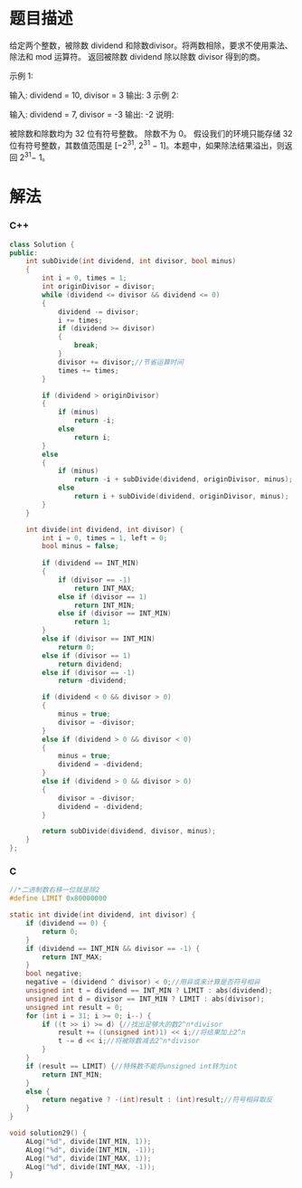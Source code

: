 题目描述
========================
给定两个整数，被除数 dividend 和除数divisor。将两数相除，要求不使用乘法、除法和 mod 运算符。
返回被除数 dividend 除以除数 divisor 得到的商。

示例 1:

输入: dividend = 10, divisor = 3
输出: 3
示例 2:

输入: dividend = 7, divisor = -3
输出: -2
说明:

被除数和除数均为 32 位有符号整数。
除数不为 0。
假设我们的环境只能存储 32 位有符号整数，其数值范围是 [−2<sup>31</sup>,  2<sup>31</sup> − 1]。本题中，如果除法结果溢出，则返回 2<sup>31</sup>− 1。

解法
============================
### C++
```cpp
class Solution {
public:
	int subDivide(int dividend, int divisor, bool minus)
	{
		int i = 0, times = 1;
		int originDivisor = divisor;
		while (dividend <= divisor && dividend <= 0)
		{
			dividend -= divisor;
 			i += times;           
            if (dividend >= divisor)
            {
                break;
            }
			divisor += divisor;//节省运算时间
			times += times;
		}

		if (dividend > originDivisor)
		{
			if (minus)
				return -i;
			else
				return i;
		}
		else
		{
			if (minus)
				return -i + subDivide(dividend, originDivisor, minus);
			else
				return i + subDivide(dividend, originDivisor, minus);
		}
	}

	int divide(int dividend, int divisor) {
		int i = 0, times = 1, left = 0;
		bool minus = false;
		
		if (dividend == INT_MIN)
		{
			if (divisor == -1)
				return INT_MAX;
			else if (divisor == 1)
				return INT_MIN;
			else if (divisor == INT_MIN)
				return 1;
		}
		else if (divisor == INT_MIN)
			return 0;
        else if (divisor == 1)
            return dividend;
        else if (divisor == -1)
            return -dividend;

		if (dividend < 0 && divisor > 0)
		{
			minus = true;
			divisor = -divisor;
		}
		else if (dividend > 0 && divisor < 0)
		{
			minus = true;
			dividend = -dividend;
		}
        else if (dividend > 0 && divisor > 0)
        {
 			divisor = -divisor;
			dividend = -dividend;                        
        }

		return subDivide(dividend, divisor, minus);
	}
};
```
### C
```c
//*二进制数右移一位就是除2
#define LIMIT 0x80000000

static int divide(int dividend, int divisor) {
	if (dividend == 0) {
		return 0;
	}
	if (dividend == INT_MIN && divisor == -1) {
		return INT_MAX;
	}
	bool negative;
	negative = (dividend ^ divisor) < 0;//用异或来计算是否符号相异
	unsigned int t = dividend == INT_MIN ? LIMIT : abs(dividend);
	unsigned int d = divisor == INT_MIN ? LIMIT : abs(divisor);
	unsigned int result = 0;
	for (int i = 31; i >= 0; i--) {
		if ((t >> i) >= d) {//找出足够大的数2^n*divisor
			result += ((unsigned int)1) << i;//将结果加上2^n
			t -= d << i;//将被除数减去2^n*divisor
		}
	}
	if (result == LIMIT) {//特殊数不能将unsigned int转为int
		return INT_MIN;
	}
	else {
		return negative ? -(int)result : (int)result;//符号相异取反
	}
}

void solution29() {
	ALog("%d", divide(INT_MIN, 1));
	ALog("%d", divide(INT_MIN, -1));
	ALog("%d", divide(INT_MAX, 1));
	ALog("%d", divide(INT_MAX, -1));
}
```
